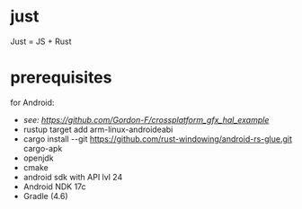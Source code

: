 # just
Just = JS + Rust

# prerequisites


for Android:
- *see: https://github.com/Gordon-F/crossplatform_gfx_hal_example*
- rustup target add arm-linux-androideabi
- cargo install --git https://github.com/rust-windowing/android-rs-glue.git cargo-apk
- openjdk
- cmake
- android sdk with API lvl 24
- Android NDK 17c
- Gradle (4.6)